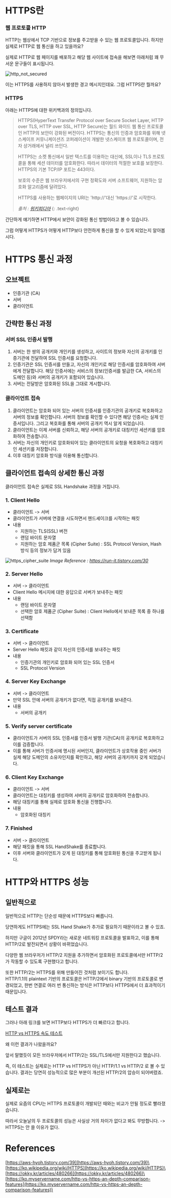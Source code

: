 <!-- - title: HTTPS  -->
<!-- - author: 장현희  -->
<!-- - date: 2023-01-04 12:00:00 +0800 -->

# HTTPS란

### 웹 프로토콜 HTTP

HTTP는 웹상에서 TCP 기반으로 정보를 주고받을 수 있는 웹 프로토콜입니다. 하지만 실제로 HTTP로 웹 통신을 하고 있을까요?

실제로 HTTP로 웹 페이지를 배포하고 해당 웹 사이트에 접속을 해보면 아래처럼 꽤 무서운 문구들이 표시됩니다.

![http_not_secured](https://user-images.githubusercontent.com/77145383/210742217-28710cf3-8db1-417f-a11c-51f74c137113.png)

이는 HTTPS를 사용하지 않아서 발생한 경고 메시지인데요. 그럼 HTTPS란 뭘까요?

### HTTPS

아래는 HTTPS에 대한 위키백과의 정의입니다.

> HTTPS(HyperText Transfer Protocol over Secure Socket Layer, HTTP over TLS, HTTP over SSL, HTTP Secure)는 월드 와이드 웹 통신 프로토콜인 HTTP의 보안이 강화된 버전이다.
> HTTPS는 통신의 인증과 암호화를 위해 넷스케이프 커뮤니케이션즈 코퍼레이션이 개발한 넷스케이프 웹 프로토콜이며, 전자 상거래에서 널리 쓰인다.
>
> HTTPS는 소켓 통신에서 일반 텍스트를 이용하는 대신에, SSL이나 TLS 프로토콜을 통해 세션 데이터를 암호화한다. 따라서 데이터의 적절한 보호를 보장한다. HTTPS의 기본 TCP/IP 포트는 443이다.
>
> 보호의 수준은 웹 브라우저에서의 구현 정확도와 서버 소프트웨어, 지원하는 암호화 알고리즘에 달려있다.
>
> HTTPS를 사용하는 웹페이지의 URI는 'http://'대신 'https://'로 시작한다.
>
> _출처 : [위키피디아](https://ko.wikipedia.org/wiki/HTTPS)_
> {: .text-right}

간단하게 얘기하면 HTTP에서 보안이 강화된 통신 방법이라고 볼 수 있습니다.

그럼 어떻게 HTTPS가 어떻게 HTTP보다 안전하게 통신을 할 수 있게 되었는지 알아봅시다.


# HTTPS 통신 과정

## 오브젝트

- 인증기관 (CA)
- 서버
- 클라이언트

## 간략한 통신 과정

### 서버 SSL 인증서 발행

1. 서버는 한 쌍의 공개키와 개인키를 생성하고, 사이트의 정보와 자신의 공개키를 인증기관에 전달하여 SSL 인증서를 요청합니다.
2. 인증기관은 SSL 인증서를 만들고, 자신의 개인키로 해당 인증서를 암호화하여 서버에게 전달합니다. 해당 인증서에는 서비스의 정보(인증서를 발급한 CA, 서비스의 도메인 등)와 서버의 공개키가 포함되어 있습니다.
3. 서버는 전달받은 암호화된 SSL을 그대로 게시합니다.

### 클라이언트 접속

1. 클라이언트는 암호화 되어 있는 서버의 인증서를 인증기관의 공개키로 복호화하고 서버의 정보를 확인합니다. 서버의 정보를 확인할 수 있다면 해당 인증서는 실제 인증서입니다. 그리고 복호화를 통해 서버의 공개키 역시 알게 되었습니다.
2. 클라이언트는 이제 서버를 신뢰하고, 해당 서버의 공개키로 대칭키인 세션키를 암호화하여 전송합니다.
3. 서버는 자신의 개인키로 암호화되어 있는 클라이언트의 요청을 복호화하고 대칭키인 세션키를 저장합니다.
4. 이후 대칭키 암호화 방식을 이용해 통신합니다.

## 클라이언트 접속의 상세한 통신 과정

클라이언트 접속은 실제로 SSL Handshake 과정을 거칩니다.

### 1. Client Hello

- 클라이언트 -> 서버
- 클라이언트가 서버에 연결을 시도하면서 헨드셰이크를 시작하는 패킷
- 내용
    - 지원하는 TLS(SSL) 버전
    - 랜덤 바이트 문자열
    - 지원하는 암호 제품군 목록 (Cipher Suite) : SSL Protocol Version, Hash 방식 등의 정보가 담겨 있음

![https_cipher_suite](https://user-images.githubusercontent.com/77145383/210742285-ebcee3fc-2d6a-4089-9f02-f687cebf8310.png)
_Image Reference : https://run-it.tistory.com/30_


### 2. Server Hello

- 서버 -> 클라이언트
- Client Hello 메시지에 대한 응답으로 서버가 보내주는 패킷
- 내용
    - 랜덤 바이트 문자열
    - 선택한 암호 제품군 (Cipher Suite) : Client Hello에서 보내준 목록 중 하나를 선택함

### 3. Certificate

- 서버 -> 클라이언트
- Server Hello 패킷과 같이 자신의 인증서를 보내주는 패킷
- 내용
    - 인증기관의 개인키로 암호화 되어 있는 SSL 인증서
    - SSL Protocol Version

### 4. Server Key Exchange

- 서버 -> 클라이언트
- 만약 SSL 안에 서버의 공개키가 없다면, 직접 공개키를 보내준다.
- 내용
    - 서버의 공개키

### 5. Verify server certificate

- 클라이언트가 서버의 SSL 인증서를 인증서 발행 기관(CA)의 공개키로 복호화하고 이를 검증합니다.
- 이를 통해 서버가 인증서에 명시된 서버인지, 클라이언트가 상호작용 중인 서버가 실제 해당 도메인의 소유자인지를 확인하고, 해당 서버의 공개키까지 갖게 되었습니다.

### 6. Client Key Exchange

- 클라이언트 -> 서버
- 클라이언트는 대칭키를 생성하여 서버의 공개키로 암호화하여 전송합니다.
- 해당 대칭키를 통해 실제로 암호화 통신을 진행합니다.
- 내용
    - 암호화된 대칭키

### 7. Finished

- 서버 -> 클라이언트
- 해당 패킷을 통해 SSL HandShake를 종료합니다.
- 이후 서버와 클라이언트가 갖게 된 대칭키를 통해 암호화된 통신을 주고받게 됩니다.


# HTTP와 HTTPS 성능

## 일반적으로

일반적으로 HTTP는 단순성 때문에 HTTPS보다 빠릅니다.

당연하게도 HTTPS에는 SSL Hand Shake가 추가로 필요하기 때문이라고 볼 수 있죠.

하지만 구글이 2012년 SPDY라는 새로운 네트워킹 프로토콜을 발표하고, 이를 통해 HTTP/2로 발전되면서 상황이 바뀌었습니다.

다양한 웹 브라우저가 HTTP/2 지원을 추가하면서 암호화된 프로토콜에서만 HTTP/2가 작동할 수 있도록 구현했다고 합니다.

또한 HTTP/2는 HTTPS를 위해 만들어진 것처럼 보이기도 합니다.\
HTTP/1.1의 plaintext 기반의 프로토콜은 HTTP/2에서 binary 기반의 프로토콜로 변경되었고, 한번 연결로 여러 번 통신하는 방식은 HTTP보다 HTTPS에서 더 효과적이기 때문입니다.

## 테스트 결과

그러나 아래 링크를 보면 HTTP보다 HTTPS가 더 빠르다고 합니다.

[HTTP vs HTTPS 속도 테스트](https://www.httpvshttps.com)

왜 이런 결과가 나왔을까요?

앞서 말했듯이 모든 브라우저에서 HTTP/2는 SSL/TLS에서만 지원한다고 했습니다.

즉, 이 테스트는 실제로는 HTTP vs HTTPS가 아닌 HTTP/1.1 vs HTTP/2 로 볼 수 있습니다. 결과는 당연히 성능적으로 많은 부분이 개선된 HTTP/2의 압승이 되어버렸죠.

## 실제로는

실제로 요즘의 CPU는 HTTPS 프로토콜이 개발되던 때와는 비교가 안될 정도로 빨라졌습니다.

따라서 오늘날의 두 프로토콜의 성능은 사실상 거의 차이가 없다고 봐도 무방합니다. -> HTTPS는 안 쓸 이유가 없다.


# References

[https://aws-hyoh.tistory.com/39](https://aws-hyoh.tistory.com/39)\
[https://ko.wikipedia.org/wiki/HTTPS](https://ko.wikipedia.org/wiki/HTTPS)\
[https://okky.kr/articles/480266](https://okky.kr/articles/480266)\
[https://ko.myservername.com/http-vs-https-an-depth-comparison-features](https://ko.myservername.com/http-vs-https-an-depth-comparison-features))
